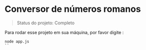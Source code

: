 <h1>Conversor de números romanos</h1>

>Status do projeto: Completo

Para rodar esse projeto em sua máquina, por favor digite :

````
node app.js
``
